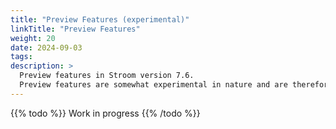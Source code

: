 ```yaml
---
title: "Preview Features (experimental)"
linkTitle: "Preview Features"
weight: 20
date: 2024-09-03
tags: 
description: >
  Preview features in Stroom version 7.6.
  Preview features are somewhat experimental in nature and are therefore subject to breaking changes in future releases.
---
```


{{% todo %}}
Work in progress
{{% /todo %}}
